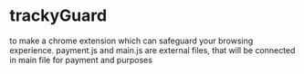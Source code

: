 # trackyGuard
to make a chrome extension which can safeguard your browsing experience. 
payment.js and main.js are external files, that will be connected in main file for payment and purposes
